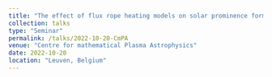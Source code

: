 ```yaml
---
title: "The effect of flux rope heating models on solar prominence formation"
collection: talks
type: "Seminar"
permalink: /talks/2022-10-20-CmPA
venue: "Centre for mathematical Plasma Astrophysics"
date: 2022-10-20
location: "Leuven, Belgium"
---
```

